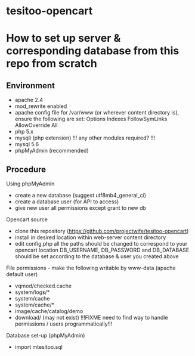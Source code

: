 # tesitoo-opencart

How to set up server & corresponding database from this repo from scratch
=========================================================================

Environment
-----------

- apache 2.4
- mod_rewrite enabled
- apache config file
    for /var/www (or wherever content directory is), ensure the following are set:
    Options Indexes FollowSymLinks
    AllowOverride All
- php 5.x
- mysqli (php extension) !!! any other modules required? !!!
- mysql 5.6
- phpMyAdmin (recommended)

Procedure
-----------------

Using phpMyAdmin
- create a new database (suggest utf8mb4_general_ci)
- create a database user (for API to access)
- give new user all permissions except grant to new db

Opencart source
- clone this repository (https://github.com/projectwife/tesitoo-opencart)
- install in desired location within web-server content directory
- edit config.php
    all the paths should be changed to correspond to your opencart location
    DB_USERNAME, DB_PASSWORD and DB_DATABASE should be set according to the database & user you created above

File permissions - make the following writable by www-data (apache default user)
- vqmod/checked.cache
- system/logs/* 
- system/cache
- system/cache/*
- image/cache/catalog/demo
- download/   (may not exist)
!!!FIXME need to find way to handle permissions / users programmatically!!!

Database set-up (phpMyAdmin)
- import mtesitoo.sql
